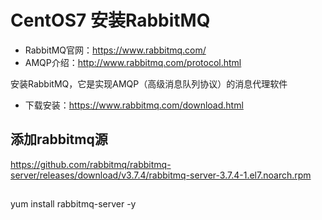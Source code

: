 # CentOS7 安装RabbitMQ

- RabbitMQ官网：https://www.rabbitmq.com/
- AMQP介绍：http://www.rabbitmq.com/protocol.html

安装RabbitMQ，它是实现AMQP（高级消息队列协议）的消息代理软件

- 下载安装：https://www.rabbitmq.com/download.html

## 添加rabbitmq源

https://github.com/rabbitmq/rabbitmq-server/releases/download/v3.7.4/rabbitmq-server-3.7.4-1.el7.noarch.rpm

## 

yum install rabbitmq-server -y

